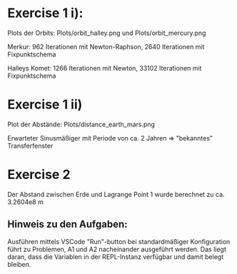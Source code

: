 # Exercise 1 i):
Plots der Orbits: Plots/orbit_halley.png und Plots/orbit_mercury.png

Merkur: 962 Iterationen mit Newton-Raphson, 2640 Iterationen mit Fixpunktschema

Halleys Komet: 1266 Iterationen mit Newton, 33102 Iterationen mit Fixpunktschema

# Exercise 1 ii)
Plot der Abstände: Plots/distance_earth_mars.png

Erwarteter Sinusmäßiger mit Periode von ca. 2 Jahren ⇒ "bekanntes" Transferfenster

# Exercise 2
Der Abstand zwischen Erde und Lagrange Point 1 wurde berechnet zu ca. 3.2604e8 m
## Hinweis zu den Aufgaben:
Ausführen mittels VSCode "Run"-button bei standardmäßiger Konfiguration führt zu Problemen, A1 und A2 nacheinander ausgeführt werden. Das liegt daran, dass die Variablen in der REPL-Instanz verfügbar und damit belegt bleiben.